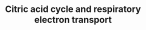 ---
annotations:
- type: Pathway Ontology
  value: citric acid cycle pathway
- type: Pathway Ontology
  value: classic metabolic pathway
authors:
- ReactomeTeam
- Anwesha
- Egonw
- Eweitz
description: The metabolism of pyruvate provides one source of acetyl-CoA which enters
  the citric acid (TCA, tricarboxylic acid) cycle to generate energy and the reducing
  equivalent NADH. These reducing equivalents are re-oxidized back to NAD+ in the
  electron transport chain (ETC), coupling this process with the export of protons
  across the inner mitochondrial membrane. The chemiosmotic gradient created is used
  to drive ATP synthesis.  View original pathway at:[http://www.reactome.org/PathwayBrowser/#DIAGRAM=1428517
  Reactome].
last-edited: 2021-05-09
organisms:
- Homo sapiens
redirect_from:
- /index.php/Pathway:WP2766
- /instance/WP2766
schema-jsonld:
- '@context': https://schema.org/
  '@id': https://wikipathways.github.io/pathways/WP2766.html
  '@type': Dataset
  creator:
    '@type': Organization
    name: WikiPathways
  description: The metabolism of pyruvate provides one source of acetyl-CoA which
    enters the citric acid (TCA, tricarboxylic acid) cycle to generate energy and
    the reducing equivalent NADH. These reducing equivalents are re-oxidized back
    to NAD+ in the electron transport chain (ETC), coupling this process with the
    export of protons across the inner mitochondrial membrane. The chemiosmotic gradient
    created is used to drive ATP synthesis.  View original pathway at:[http://www.reactome.org/PathwayBrowser/#DIAGRAM=1428517
    Reactome].
  keywords:
  - ''
  - 'RXRA '
  - DCA:PDK2
  - H+
  - Co2+
  - LACT
  - MGXL
  - ISCIT
  - IDH3 complex
  - 'LDHAL6A '
  - H2O
  - 'LDHB '
  - 2OG
  - FADH2
  - 'PDK3(?-406) '
  - 'PDP1 '
  - ADP
  - 'BSG '
  - NAD+
  - 'PDK2(?-407) '
  - 'CS '
  - 'Mg2+ '
  - transport, ATP
  - 'LDHC '
  - 'TDP '
  - VDAC1
  - p-lipo-PDH
  - 'MDH2 '
  - 'lipo-K132,K259-DLAT '
  - ACO2
  - Respiratory electron
  - MAL
  - GLO1 dimer:2xZn2+
  - CS dimer
  - HAGH-2:2xZn2+
  - PDP
  - 'GSH '
  - 'PDK4(?-411) '
  - glyoxylate
  - FAD
  - 'Mn2+ '
  - ATP
  - 'Zn2+ '
  - GDP
  - GSTZ1 dimer
  - LDH tetramer
  - L2HGDH
  - 'GLO1 '
  - FUMA
  - 'IDH3B '
  - 'PDHA1 '
  - 'PDHX '
  - DCA
  - Mn2+
  - NNT dimer
  - GTP
  - FAHD1:Mg2+ dimer
  - ME3:Mg2+ tetramer
  - 'OGDH '
  - 2HG
  - BSG:MCTs
  - 'IDH3A '
  - 'ME2 '
  - CO2
  - NADPH
  - 'DLD '
  - 'PDK1 '
  - ME2:Mg2+ tetramer
  - SUCCA
  - 'MPC2 '
  - 'MPC1 '
  - 'PDHA2 '
  - 'SUCLG1 '
  - CIT
  - 'GSTZ1 '
  - MPC1:MPC2
  - proteins.
  - 'SDHC '
  - CoA-SH
  - SDH complex (ox.)
  - 'SLC16A8 '
  - 'PDP2 '
  - HCl
  - 'SUCLG2 '
  - Mg2+
  - 'PPARD '
  - lipo-aKGDH
  - ADHFE1(1-?)
  - IDH2 dimer
  - 'atRA '
  - 'IDH2 '
  - 'ME3 '
  - NADP+
  - 'PDHB '
  - 'FAHD1 '
  - FH tetramer
  - PYR
  - 'IDH3G '
  - ME1:Mg2+ tetramer
  - 'HAGH-2 '
  - 'FAD '
  - coupling, and heat
  - 'SLC16A1 '
  - Pi
  - MDH2 dimer
  - (R)-S-LGSH
  - chemiosmotic
  - uncoupling
  - Zn2+
  - 'SDHD '
  - SUCC-CoA
  - 'FH '
  - synthesis by
  - RXRA:PPARD:atRA
  - LDHAL6B
  - 'LIPAM '
  - SUCLG1:SUCLG2
  - 'ME1 '
  - 'SDHA '
  - SUCCSA
  - 'Iron Sulphur Cluster '
  - 'SLC16A3 '
  - production by
  - PDK2(?-407)
  - SUCLA2:SUCLG1
  - 'PDPR '
  - OAA
  - NADH
  - HBUT
  - 'NNT '
  - 'SUCLA2 '
  - D2HGDH
  - PDK isoforms
  - 'Lipo-K110-DLST '
  - Ac-CoA
  - lipo-PDH
  - GSH
  - 'LDHA '
  - 'SDHB '
  license: CC0
  name: Citric acid cycle and respiratory electron transport
seo: CreativeWork
title: Citric acid cycle and respiratory electron transport
wpid: WP2766
---